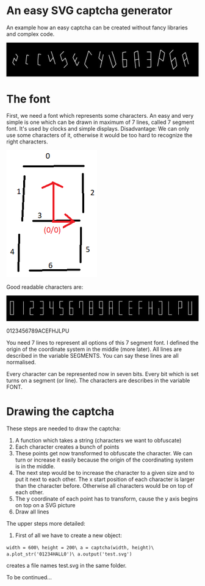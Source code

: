 # An easy SVG captcha generator
An example how an easy captcha can be created without fancy libraries and complex code.

![text](IMG/captcha_example_1.JPG)

# The font
First, we need a font which represents some characters. An easy and very simple is one which can be drawn in maximum of 7 lines, called 7 segment font. It's used by clocks and simple displays. Disadvantage: We can only use some characters of it, otherwise it would be too hard to recognize the right characters.  

![text](IMG/7_segment_font.png)

Good readable characters are:

![text](IMG/7_segment_chatacters.JPG)

0123456789ACEFHJLPU

You need 7 lines to represent all options of this 7 segment font. I defined the origin of the coordinate system in the middle (more later). All lines are described in the variable SEGMENTS. You can say these lines are all normalised.

Every character can be represented now in seven bits. Every bit which is set turns on a segment (or line). The characters are describes in the variable FONT.


# Drawing the captcha

These steps are needed to draw the captcha:

1. A function which takes a string (characters we want to obfuscate)
2. Each character creates a bunch of points
3. These points get now transformed to obfuscate the character. We can turn or increase it easily because the origin of the coordinating system is in the middle.
4. The next step would be to increase the character to a given size and to put it next to each other. The x start position of each character is larger than the character before. Otherwise all characters would be on top of each other.
6. The y coordinate of each point has to transform, cause the y axis begins on top on a SVG picture
7. Draw all lines 


The upper steps more detailed:

1. First of all we have to create a new object:

`width = 600\
height = 200\
a = captcha(width, height)\
a.plot_str('01234HALL0')\
a.output('test.svg')`

creates a file names test.svg in the same folder.





To be continued...
